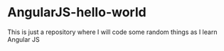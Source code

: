 AngularJS-hello-world
=====================

This is just a repository where I will code some random things as I learn Angular JS
